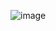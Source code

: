 ![image](https://user-images.githubusercontent.com/55679058/192181974-aba8f8e7-455b-4a34-b145-865a5b4efdc3.png)
